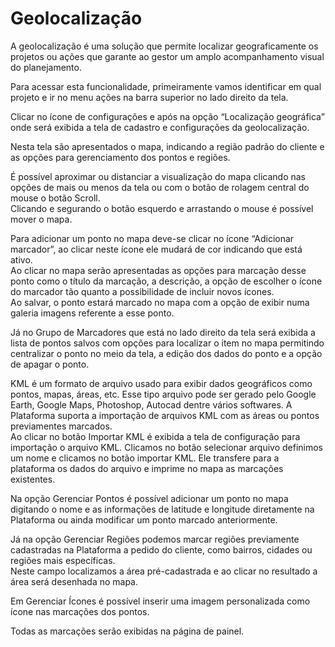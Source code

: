 # Geolocalização

A geolocalização é uma solução que permite localizar geograficamente os projetos ou ações que garante ao gestor um amplo acompanhamento visual do planejamento.

Para acessar esta funcionalidade, primeiramente vamos identificar em qual projeto e ir no menu ações na barra superior no lado direito da tela.

Clicar no ícone de configurações e após na opção “Localização geográfica” onde será exibida a tela de cadastro e configurações da geolocalização.

Nesta tela são apresentados o mapa, indicando a região padrão do cliente e as opções para gerenciamento dos pontos e regiões.

É possível aproximar ou distanciar a visualização do mapa clicando nas opções de mais ou menos da tela ou com o botão de rolagem central do mouse o botão Scroll.  
Clicando e segurando o botão esquerdo e arrastando o mouse é possível mover o mapa.

Para adicionar um ponto no mapa deve-se clicar no ícone “Adicionar marcador”, ao clicar neste ícone ele mudará de cor indicando que está ativo.  
Ao clicar no mapa serão apresentadas as opções para marcação desse ponto como o título da marcação, a descrição, a opção de escolher o ícone do marcador tão quanto a possibilidade de incluir novos ícones.  
Ao salvar, o ponto estará marcado no mapa com a opção de exibir numa galeria imagens referente a esse ponto.

Já no Grupo de Marcadores que está no lado direito da tela será exibida a lista de pontos salvos com opções para localizar o item no mapa permitindo centralizar o ponto no meio da tela, a edição dos dados do ponto e a opção de apagar o ponto.

KML é um formato de arquivo usado para exibir dados geográficos como pontos, mapas, áreas, etc. Esse tipo arquivo pode ser gerado pelo Google Earth, Google Maps, Photoshop, Autocad dentre vários softwares. A Plataforma suporta a importação de arquivos KML com as áreas ou pontos previamentes marcados.  
Ao clicar no botão Importar KML é exibida a tela de configuração para importação o arquivo KML. Clicamos no botão selecionar arquivo definimos um nome e clicamos no botão importar KML. Ele transfere para a plataforma os dados do arquivo e imprime no mapa as marcações existentes.

Na opção Gerenciar Pontos é possível adicionar um ponto no mapa digitando o nome e as informações de latitude e longitude diretamente na Plataforma ou ainda modificar um ponto marcado anteriormente.

Já na opção Gerenciar Regiões podemos marcar regiões previamente cadastradas na Plataforma a pedido do cliente, como bairros, cidades ou regiões mais específicas.  
Neste campo localizamos a área pré-cadastrada e ao clicar no resultado a área será desenhada no mapa.

Em Gerenciar Ícones é possível inserir uma imagem personalizada como ícone nas marcações dos pontos.

Todas as marcações serão exibidas na página de painel.

